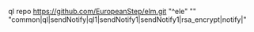 ql repo https://github.com/EuropeanStep/elm.git "^ele" "" "common|ql|sendNotify|ql1|sendNotify1|sendNotify1|rsa_encrypt|notify|"

